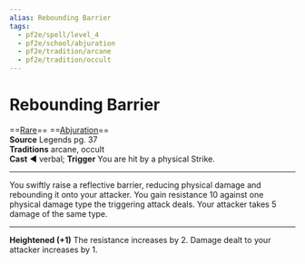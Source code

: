 ```yaml
---
alias: Rebounding Barrier
tags:
  - pf2e/spell/level_4
  - pf2e/school/abjuration
  - pf2e/tradition/arcane
  - pf2e/tradition/occult
---
```


# Rebounding Barrier

==[Rare](../../../Traits/Rare.md)== ==[Abjuration](../../../Traits/Abjuration.md)==  
__Source__ Legends pg. 37  
**Traditions** arcane, occult  
**Cast** ◄ verbal; **Trigger** You are hit by a physical Strike.

---

You swiftly raise a reflective barrier, reducing physical damage and rebounding it onto your attacker. You gain resistance 10 against one physical damage type the triggering attack deals. Your attacker takes 5 damage of the same type.

<hr>

**Heightened (+1)** The resistance increases by 2. Damage dealt to your attacker increases by 1.
